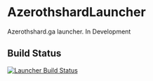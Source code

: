 # AzerothshardLauncher
Azerothshard.ga launcher. In Development

## Build Status
[![Launcher Build Status](https://travis-ci.org/gegge/AzerothshardLauncher.svg?branch=master)](https://travis-ci.org/gegge/AzerothshardLauncher)
